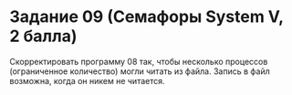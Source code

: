 # Задание 09 (Семафоры System V, 2 балла)
Скорректировать программу 08 так, чтобы несколько
процессов (ограниченное количество) могли читать из файла.
Запись в файл возможна, когда он никем не читается.

